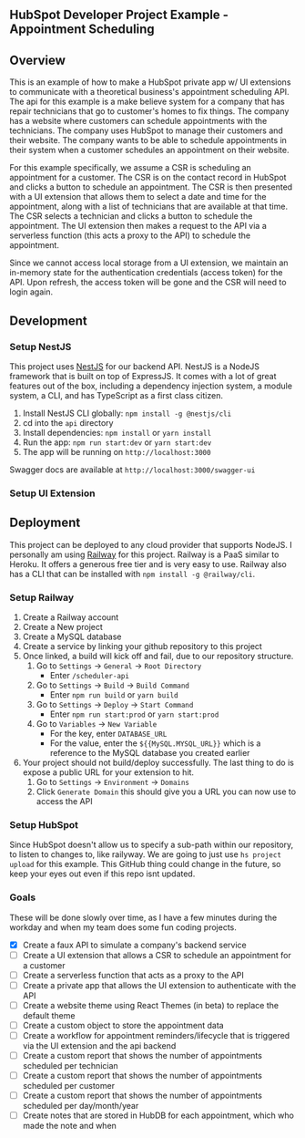 ## HubSpot Developer Project Example - Appointment Scheduling

## Overview
This is an example of how to make a HubSpot private app w/ UI extensions to communicate
with a theoretical business's appointment scheduling API. The api for this example is a make believe
system for a company that has repair technicians that go to customer's homes to fix things. The
company has a website where customers can schedule appointments with the technicians. The company
uses HubSpot to manage their customers and their website. The company wants to be able to schedule
appointments in their system when a customer schedules an appointment on their website.

For this example specifically, we assume a CSR is scheduling an appointment for a customer. The CSR
is on the contact record in HubSpot and clicks a button to schedule an appointment. The CSR is then
presented with a UI extension that allows them to select a date and time for the appointment, along
with a list of technicians that are available at that time. The CSR selects a technician and clicks
a button to schedule the appointment. The UI extension then makes a request to the API via 
a serverless function (this acts a proxy to the API) to schedule the appointment. 

Since we cannot access local storage from a UI extension, we maintain an in-memory state for the
authentication credentials (access token) for the API. Upon refresh, the access token will be gone and the CSR
will need to login again.


## Development

### Setup NestJS
This project uses [NestJS](https://nestjs.com/) for our backend API. NestJS is a NodeJS framework that is built on top of ExpressJS.
It comes with a lot of great features out of the box, including a dependency injection system, a module system, 
a CLI, and has TypeScript as a first class citizen.

1. Install NestJS CLI globally: `npm install -g @nestjs/cli`
2. cd into the `api` directory
3. Install dependencies: `npm install` or `yarn install`
4. Run the app: `npm run start:dev` or `yarn start:dev`
5. The app will be running on `http://localhost:3000`

Swagger docs are available at `http://localhost:3000/swagger-ui`

### Setup UI Extension


## Deployment
This project can be deployed to any cloud provider that supports NodeJS. I personally am
using [Railway](https://railway.app/) for this project. Railway is a PaaS similar to Heroku. It offers a generous
free tier and is very easy to use. Railway also has a CLI that can be installed with `npm install -g @railway/cli`.

### Setup Railway
1. Create a Railway account
2. Create a New project
3. Create a MySQL database
4. Create a service by linking your github repository to this project
5. Once linked, a build will kick off and fail, due to our repository structure. 
    1. Go to `Settings` -> `General` -> `Root Directory`
       - Enter `/scheduler-api`
    2. Go to `Settings` -> `Build` -> `Build Command`
       - Enter `npm run build` or `yarn build`
    3. Go to `Settings` -> `Deploy` -> `Start Command`
       - Enter `npm run start:prod` or `yarn start:prod`
    4. Go to `Variables` -> `New Variable`
       - For the key, enter `DATABASE_URL`
       - For the value, enter the `${{MySQL.MYSQL_URL}}` which is a reference to the MySQL database you created earlier
6. Your project should not build/deploy successfully. The last thing to do is expose a public URL for your extension to hit.
    1. Go to `Settings` -> `Environment` -> `Domains`
    2. Click `Generate Domain` this should give you a URL you can now use to access the API

### Setup HubSpot
Since HubSpot doesn't allow us to specify a sub-path within our repository, to listen to changes to, like railyway. We are going to just use `hs project upload` for this example. This GitHub thing could change in the future, so keep your eyes out even if this repo isnt updated.

### Goals
These will be done slowly over time, as I have a few minutes during the workday and when my team does some fun coding projects.

- [x] Create a faux API to simulate a company's backend service
- [ ] Create a UI extension that allows a CSR to schedule an appointment for a customer
- [ ] Create a serverless function that acts as a proxy to the API
- [ ] Create a private app that allows the UI extension to authenticate with the API
- [ ] Create a website theme using React Themes (in beta) to replace the default theme
- [ ] Create a custom object to store the appointment data
- [ ] Create a workflow for appointment reminders/lifecycle that is triggered via the UI extension and the api backend
- [ ] Create a custom report that shows the number of appointments scheduled per technician
- [ ] Create a custom report that shows the number of appointments scheduled per customer
- [ ] Create a custom report that shows the number of appointments scheduled per day/month/year
- [ ] Create notes that are stored in HubDB for each appointment, which who made the note and when

